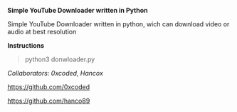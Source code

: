 **Simple YouTube Downloader written in Python**

Simple YouTube Downloader written in python, wich can download video or audio at best resolution

**Instructions**

> python3 donwloader.py

*Collaborators: 0xcoded, Hancox*

https://github.com/0xcoded

https://github.com/hanco89
